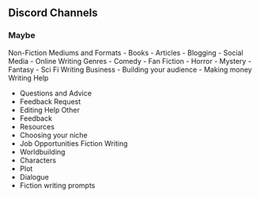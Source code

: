 ## Discord Channels

### Maybe
Non-Fiction Mediums and Formats
	- Books
	- Articles
	- Blogging
	- Social Media
	- Online Writing
Genres
	- Comedy
	- Fan Fiction
	- Horror
	- Mystery
	- Fantasy
	- Sci Fi
Writing Business
	- Building your audience
	- Making money
Writing Help
- Questions and Advice
- Feedback Request
- Editing Help
Other
- Feedback
- Resources
- Choosing your niche
- Job Opportunities
Fiction Writing
- Worldbuilding
- Characters
- Plot
- Dialogue
- Fiction writing prompts